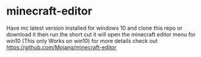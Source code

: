 # minecraft-editor
Have mc latest version installed for windows 10 and clone this repo or download it then run the short cut it will open the minecraft editor menu for win10 (This only Works on win10)
for more details check out https://github.com/Mojang/minecraft-editor
